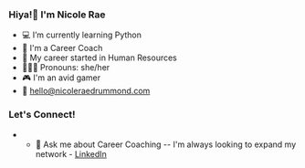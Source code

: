 ### Hiya!👋 I'm Nicole Rae

- 💻 I’m currently learning Python
- 🤝 I'm a Career Coach
- 💼 My career started in Human Resources
- 👩🏻‍🦰 Pronouns: she/her
- 🎮 I'm an avid gamer
- 📩 hello@nicoleraedrummond.com

### Let's Connect!
- - 💬 Ask me about Career Coaching -- I'm always looking to expand my network - <a href="https://www.linkedin.com/in/nicoleraedrummond">LinkedIn</a>

### 

<!--
**nicolerae/nicolerae** is a ✨ _special_ ✨ repository because its `README.md` (this file) appears on your GitHub profile.
- 🔭 I’m currently working on ...
- 🌱 I’m currently learning Python
- 💬 Ask me about Career Coaching
- 📫 How to reach me: hello@nicoleraedrummond.com
- 😄 Pronouns: she/her
Here are some ideas to get you started:

- 🔭 I’m currently working on creating readme.md templates for my students
- 🌱 I’m currently learning Python
- 💬 Ask me about Career Coaching
- 📫 How to reach me: hello@nicoleraedrummond.com
- 😄 Pronouns: she/her
- ⚡ Fun fact: I met my partner on Instagram in 2012
-->

